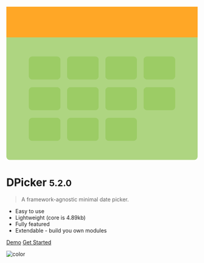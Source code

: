 ![logo](./logo.svg)

# DPicker <small>5.2.0</small>

> A framework-agnostic minimal date picker.

- Easy to use
- Lightweight (core is 4.89kb)
- Fully featured
- Extendable - build you own modules

[Demo](_demo)
[Get Started](#installation)

![color](#f8f8f8)
